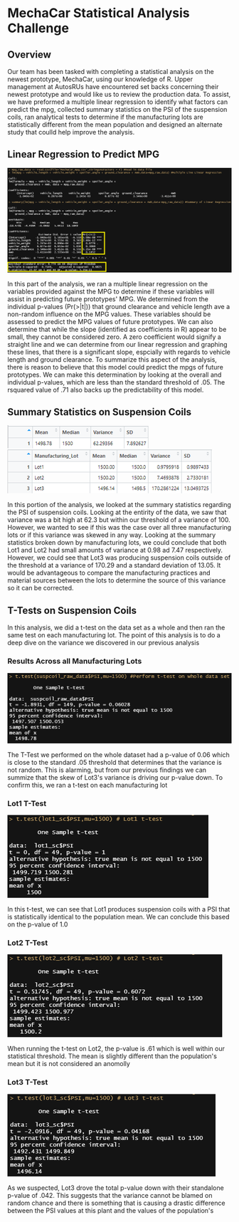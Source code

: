 # MechaCar Statistical Analysis Challenge
## Overview
Our team has been tasked with completing a statistical analysis on the newest prototype, MechaCar, using our knowledge of R. Upper management at AutosRUs have encountered set backs concerning their newest prototype and would like us to review the production data. To assist, we have preformed a multiple linear regression to identify what factors can predict the mpg, collected summary statistics on the PSI of the suspension coils, ran analytical tests to determine if the manufacturing lots are statistically different from the mean population and designed an alternate study that coulld help improve the analysis.

## Linear Regression to Predict MPG

![mpg_linear_regression](images/mpg_linear_regression.png)

In this part of the analysis, we ran a multiple linear regression on the variables provided against the MPG to determine if these variables will assist in predicting future prototypes' MPG. We determined from the individual p-values (Pr(>|t|)) that ground clearance and vehicle length ave a non-random influence on the MPG values. These variables should be assessed to predict the MPG values of future prototypes. We can also determine that while the slope (identified as coefficients in R) appear to be small, they cannot be considered zero. A zero coefficient would signify a straight line and we can determine from our linear regression and graphing these lines, that there is a significant slope, espcially with regards to vehicle length and ground clearance. To summarize this aspect of the analysis, there is reason to believe that this model could predict the mpgs of future prototypes. We can make this determination by looking at the overall and individual p-values, which are less than the standard threshold of .05. The rsquared value of .71 also backs up the predictability of this model.

## Summary Statistics on Suspension Coils

![total_summary](images/total_summary.png)
![lot_summary](images/lot_summary.png)

In this portion of the analysis, we looked at the summary statistics regarding the PSI of suspension coils. Looking at the entirity of the data, we saw that variance was a bit high at 62.3 but within our threshold of a variance of 100. However, we wanted to see if this was the case over all three manufacturing lots or if this variance was skewed in any way. Looking at the summary statistics broken down by manufacturing lots, we could conclude that both Lot1 and Lot2 had small amounts of variance at 0.98 ad 7.47 respectively. However, we could see that Lot3 was producing suspension coils outside of the threshold at a variance of 170.29 and a standard deviation of 13.05. It would be advantageous to compare the manufacturing practices and material sources between the lots to determine the source of this variance so it can be corrected.

## T-Tests on Suspension Coils
In this analysis, we did a t-test on the data set as a whole and then ran the same test on each manufacturing lot. The point of this analysis is to do a deep dive on the variance we discovered in our previous analysis

### Results Across all Manufacturing Lots

![total_ttest](images/total_ttest.png)

The T-Test we performed on the whole dataset had a p-value of 0.06 which is close to the standard .05 threshold that determines that the variance is not random. This is alarming, but from our previous findings we can summize that the skew of Lot3's variance is driving our p-value down. To confirm this, we ran a t-test on each manufacturing lot

### Lot1 T-Test

![lot1_ttest](images/lot1_ttest.png)

In this t-test, we can see that Lot1 produces suspension coils with a PSI that is statistically identical to the population mean. We can conclude this based on the p-value of 1.0

### Lot2 T-Test

![lot2_ttest](images/lot2_ttest.png)

When running the t-test on Lot2, the p-value is .61 which is well within our statistical threshold. The mean is slightly different than the population's mean but it is not considered an anomolly

### Lot3 T-Test

![lot3_ttest](images/lot3_ttest.png)

As we suspected, Lot3 drove the total p-value down with their standalone p-value of .042. This suggests that the variance cannot be blamed on random chance and there is something that is causing a drastic difference between the PSI values at this plant and the values of the population's

